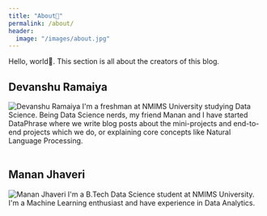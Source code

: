 ```yaml
---
title: "About👦"
permalink: /about/
header:
  image: "/images/about.jpg"
---
```


Hello, world👋. This section is all about the creators of this blog.

## Devanshu Ramaiya
<img src="{{ site.url }}{{ site.baseurl }}/images/devanshu.jpg" alt="Devanshu Ramaiya">
I'm a freshman at NMIMS University studying Data Science. Being Data Science nerds, my friend Manan and I have started DataPhrase where we write blog posts about the mini-projects and end-to-end projects which we do, or explaining core concepts like Natural Language Processing.
<br>
<br>
<a href="https://github.com/devanshu125" style="font-size: 36px;color:black;text-decoration: none">
<i  class="icon fab fa-fw fa-github"></i>
</a>
<a href="https://drive.google.com/file/d/1Rq1BHNK1PdFI4RxcMQOH16F5g5TEoT2j/view?usp=sharing"  style="font-size: 36px;text-decoration: none">
<i class="icon fas fa-fw fa-link"></i>
</a>
<a href="https://linkedin.com/in/devanshu125" style="font-size: 36px;text-decoration: none">
<i class="icon fab fa-fw fa-linkedin-in"></i>
</a>

## Manan Jhaveri
<img src="{{ site.url }}{{ site.baseurl }}/images/manan.jpg" alt="Manan Jhaveri">
I'm a B.Tech Data Science student at NMIMS University. I'm a Machine Learning enthusiast and have experience in Data Analytics.
<br>
<br>
<a href="https://github.com/mananjhaveri" style="font-size: 36px;color:black;text-decoration: none">
<i  class="icon fab fa-fw fa-github"></i>
</a>
<a href="https://drive.google.com/file/d/1QFCEtS4AdY5MxrIZuqbazJfhiNMh7TX8/view?usp=sharing" style="font-size: 36px;text-decoration: none">
<i class="icon fas fa-fw fa-link"></i>
</a>
<a href="https://www.linkedin.com/in/manan-jhaveri-07976b159/" style="font-size: 36px;text-decoration: none">
<i class="icon fab fa-fw fa-linkedin-in"></i>
</a>
